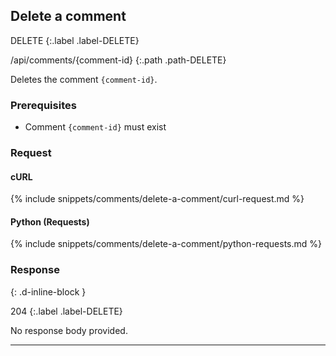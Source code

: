 ## Delete a comment

DELETE
{:.label .label-DELETE}

/api/comments/{comment-id}
{:.path .path-DELETE}

Deletes the comment `{comment-id}`.

### Prerequisites

- Comment `{comment-id}` must exist

### Request

#### cURL

{% include snippets/comments/delete-a-comment/curl-request.md %}

#### Python (Requests)

{% include snippets/comments/delete-a-comment/python-requests.md %}

### Response
{: .d-inline-block }

204
{:.label .label-DELETE}

No response body provided.

---
